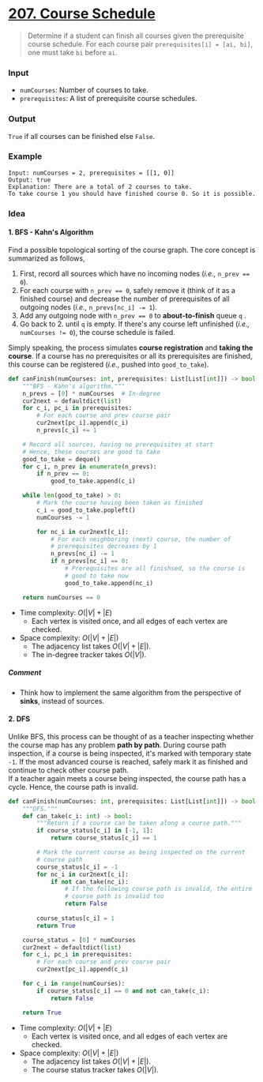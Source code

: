 # [207. Course Schedule](https://leetcode.com/problems/course-schedule/)
> Determine if a student can finish all courses given the prerequisite course schedule. For each course pair `prerequisites[i] = [ai, bi]`,  one must take `bi` before `ai`.
### Input
* `numCourses`: Number of courses to take.
* `prerequisites`: A list of prerequisite course schedules.
### Output
`True` if all courses can be finished else `False`.
### Example
```
Input: numCourses = 2, prerequisites = [[1, 0]]
Output: true
Explanation: There are a total of 2 courses to take. 
To take course 1 you should have finished course 0. So it is possible.
```
### Idea
#### 1. BFS - Kahn's Algorithm
Find a possible topological sorting of the course graph. The core concept is summarized as follows,
1. First, record all sources which have no incoming nodes (*i.e.,* `n_prev == 0`).
2. For each course with `n_prev == 0`, safely remove it (think of it as a finished course) and decrease the number of prerequisites of all outgoing nodes (*i.e.,* `n_prevs[nc_i] -= 1`).
3. Add any outgoing node with `n_prev == 0` to **about-to-finish** queue `q` .
4. Go back to 2. until `q` is empty.
If there's any course left unfinished (*i.e.,* `numCourses != 0`), the course schedule is failed.

Simply speaking, the process simulates **course registration** and **taking the course**. If a course has no prerequisites or all its prerequisites are finished, this course can be registered (*i.e.,* pushed into `good_to_take`).
```python
def canFinish(numCourses: int, prerequisites: List[List[int]]) -> bool:
    """BFS - Kahn's algorithm."""
    n_prevs = [0] * numCourses  # In-degree
    cur2next = defaultdict(list)
    for c_i, pc_i in prerequisites:
        # For each course and prev course pair
        cur2next[pc_i].append(c_i)
        n_prevs[c_i] += 1

    # Record all sources, having no prerequisites at start
    # Hence, these courses are good to take
    good_to_take = deque()
    for c_i, n_prev in enumerate(n_prevs):
        if n_prev == 0:
            good_to_take.append(c_i)

    while len(good_to_take) > 0:
        # Mark the course having been taken as finished
        c_i = good_to_take.popleft()
        numCourses -= 1

        for nc_i in cur2next[c_i]:
            # For each neighboring (next) course, the number of
            # prerequisites decreases by 1
            n_prevs[nc_i] -= 1
            if n_prevs[nc_i] == 0:
                # Prerequisites are all finishsed, so the course is
                # good to take now 
                good_to_take.append(nc_i)

    return numCourses == 0
```
* Time complexity: $O(|V|+|E)$
	* Each vertex is visited once, and all edges of each vertex are checked.
* Space complexity: $O(|V|+|E|)$
	* The adjacency list takes $O(|V|+|E|)$.
	* The in-degree tracker takes $O(|V|)$.
##### Comment
* Think how to implement the same algorithm from the perspective of **sinks**, instead of sources.
#### 2. DFS
Unlike BFS, this process can be thought of as a teacher inspecting whether the course map has any problem **path by path**. During course path inspection, if a course is being inspected, it's marked with temporary state `-1`. If the most advanced course is reached, safely mark it as finished and continue to check other course path.<br>
If a teacher again meets a course being inspected, the course path has a cycle. Hence, the course path is invalid.
```python
def canFinish(numCourses: int, prerequisites: List[List[int]]) -> bool:
    """DFS."""
    def can_take(c_i: int) -> bool:
        """Return if a course can be taken along a course path."""
        if course_status[c_i] in [-1, 1]:
            return course_status[c_i] == 1

        # Mark the current course as being inspected on the current
        # course path
        course_status[c_i] = -1
        for nc_i in cur2next[c_i]:
            if not can_take(nc_i):
                # If the following course path is invalid, the entire
                # course path is invalid too
                return False
        
        course_status[c_i] = 1
        return True

    course_status = [0] * numCourses
    cur2next = defaultdict(list)
    for c_i, pc_i in prerequisites:
        # For each course and prev course pair
        cur2next[pc_i].append(c_i)

    for c_i in range(numCourses):
        if course_status[c_i] == 0 and not can_take(c_i):
            return False

    return True
```
* Time complexity: $O(|V|+|E)$
	* Each vertex is visited once, and all edges of each vertex are checked.
* Space complexity: $O(|V|+|E|)$
	* The adjacency list takes $O(|V|+|E|)$.
	* The course status tracker takes $O(|V|)$.